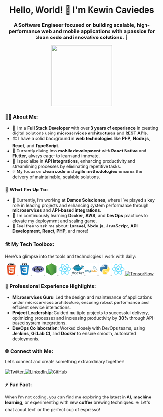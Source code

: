<h1 align="center">Hello, World! 👋 I'm Kewin Caviedes</h1>
<h3 align="center">A Software Engineer focused on building scalable, high-performance web and mobile applications with a passion for clean code and innovative solutions. 🚀</h3>

<p align="center">
  <img src="https://media.giphy.com/media/f9k1tV7HyORcngKF8v/giphy.gif" width="200" height="200"/>
</p>

### 👨‍💻 About Me:

- 🎯 I'm a **Full Stack Developer** with over **3 years of experience** in creating digital solutions using **microservices architectures** and **REST APIs**.
- 🏗️ I have a solid background in **web technologies** like **PHP**, **Node.js**, **React**, and **TypeScript**.
- 📱 Currently diving into **mobile development** with **React Native** and **Flutter**, always eager to learn and innovate.
- 🔧 I specialize in **API integrations**, enhancing productivity and streamlining processes by eliminating repetitive tasks.
- 💡 My focus on **clean code** and **agile methodologies** ensures the delivery of maintainable, scalable solutions.

### 🚀 What I’m Up To:

- 🔭 Currently, I’m working at **Damos Soluciones**, where I’ve played a key role in leading projects and enhancing system performance through **microservices** and **API-based integrations**.
- 🌱 I'm continuously learning **Docker**, **AWS**, and **DevOps** practices to elevate my deployment and scaling game.
- 💬 Feel free to ask me about: **Laravel**, **Node.js**, **JavaScript**, **API Development**, **React**, **PHP**, and more!

### 🛠️ My Tech Toolbox:
Here’s a glimpse into the tools and technologies I work with daily:

<p align="left">
  <a href="https://www.w3.org/html/" target="_blank" rel="noreferrer"> 
    <img src="https://raw.githubusercontent.com/devicons/devicon/master/icons/html5/html5-original-wordmark.svg" alt="HTML5" width="40" height="40"/> 
  </a>
  <a href="https://www.w3schools.com/css/" target="_blank" rel="noreferrer">
    <img src="https://raw.githubusercontent.com/devicons/devicon/master/icons/css3/css3-original-wordmark.svg" alt="CSS3" width="40" height="40"/> 
  </a>
  <a href="https://www.php.net" target="_blank" rel="noreferrer"> 
    <img src="https://raw.githubusercontent.com/devicons/devicon/master/icons/php/php-original.svg" alt="PHP" width="40" height="40"/> 
  </a>
  <a href="https://nodejs.org/" target="_blank" rel="noreferrer"> 
    <img src="https://raw.githubusercontent.com/devicons/devicon/master/icons/nodejs/nodejs-original.svg" alt="Node.js" width="40" height="40"/> 
  </a>
  <a href="https://reactjs.org/" target="_blank" rel="noreferrer"> 
    <img src="https://raw.githubusercontent.com/devicons/devicon/master/icons/react/react-original.svg" alt="React" width="40" height="40"/> 
  </a>
  <a href="https://www.docker.com/" target="_blank" rel="noreferrer">
    <img src="https://raw.githubusercontent.com/devicons/devicon/master/icons/docker/docker-original-wordmark.svg" alt="Docker" width="40" height="40"/> 
  </a>
  <a href="https://www.mysql.com/" target="_blank" rel="noreferrer">
    <img src="https://raw.githubusercontent.com/devicons/devicon/master/icons/mysql/mysql-original-wordmark.svg" alt="MySQL" width="40" height="40"/> 
  </a>
  <a href="https://www.python.org/" target="_blank" rel="noreferrer">
    <img src="https://raw.githubusercontent.com/devicons/devicon/master/icons/python/python-original.svg" alt="Python" width="40" height="40"/> 
  </a>
  <a href="https://reactnative.dev/" target="_blank" rel="noreferrer"> 
    <img src="https://raw.githubusercontent.com/devicons/devicon/master/icons/react/react-original.svg" alt="React Native" width="40" height="40"/> 
  </a>
  <a href="https://www.tensorflow.org/" target="_blank" rel="noreferrer">
    <img src="https://www.vectorlogo.zone/logos/tensorflow/tensorflow-icon.svg" alt="TensorFlow" width="40" height="40"/> 
  </a>
</p>

### 💼 Professional Experience Highlights:

- **Microservices Guru**: Led the design and maintenance of applications under microservices architecture, ensuring robust performance and efficient service interactions.
- **Project Leadership**: Guided multiple projects to successful delivery, optimizing processes and increasing productivity by **30%** through API-based system integrations.
- **DevOps Collaboration**: Worked closely with DevOps teams, using **Jenkins**, **GitLab CI**, and **Docker** to ensure smooth, automated deployments.

### 🌐 Connect with Me:
Let’s connect and create something extraordinary together!
<p align="left">
  <a href="https://twitter.com/kewincaviedes" target="blank">
    <img align="center" src="https://raw.githubusercontent.com/rahuldkjain/github-profile-readme-generator/master/src/images/icons/Social/twitter.svg" alt="Twitter" height="30" width="40" />
  </a>
  <a href="https://linkedin.com/in/kewin-caviedes" target="blank">
    <img align="center" src="https://raw.githubusercontent.com/rahuldkjain/github-profile-readme-generator/master/src/images/icons/Social/linked-in-alt.svg" alt="LinkedIn" height="30" width="40" />
  </a>
  <a href="https://github.com/Kandriws" target="blank">
    <img align="center" src="https://raw.githubusercontent.com/rahuldkjain/github-profile-readme-generator/master/src/images/icons/Social/github.svg" alt="GitHub" height="30" width="40" />
  </a>
</p>

### ⚡ Fun Fact:
When I’m not coding, you can find me exploring the latest in **AI**, **machine learning**, or experimenting with new **coffee** brewing techniques. ☕️ Let's chat about tech or the perfect cup of espresso!
